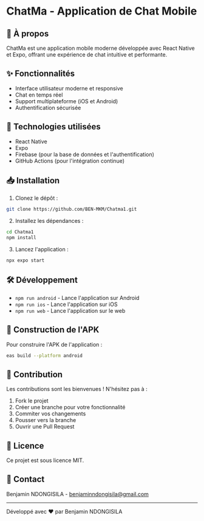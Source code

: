 # ChatMa - Application de Chat Mobile

## 📱 À propos
ChatMa est une application mobile moderne développée avec React Native et Expo, offrant une expérience de chat intuitive et performante.

## ✨ Fonctionnalités
- Interface utilisateur moderne et responsive
- Chat en temps réel
- Support multiplateforme (iOS et Android)
- Authentification sécurisée

## 🚀 Technologies utilisées
- React Native
- Expo
- Firebase (pour la base de données et l'authentification)
- GitHub Actions (pour l'intégration continue)

## 📥 Installation

1. Clonez le dépôt :
```bash
git clone https://github.com/BEN-MKM/Chatma1.git
```

2. Installez les dépendances :
```bash
cd Chatma1
npm install
```

3. Lancez l'application :
```bash
npx expo start
```

## 🛠️ Développement
- `npm run android` - Lance l'application sur Android
- `npm run ios` - Lance l'application sur iOS
- `npm run web` - Lance l'application sur le web

## 📱 Construction de l'APK
Pour construire l'APK de l'application :
```bash
eas build --platform android
```

## 🤝 Contribution
Les contributions sont les bienvenues ! N'hésitez pas à :
1. Fork le projet
2. Créer une branche pour votre fonctionnalité
3. Commiter vos changements
4. Pousser vers la branche
5. Ouvrir une Pull Request

## 📄 Licence
Ce projet est sous licence MIT.

## 👤 Contact
Benjamin NDONGISILA - [benjaminndongisila@gmail.com](mailto:benjaminndongisila@gmail.com)

---
Développé avec ❤️ par Benjamin NDONGISILA